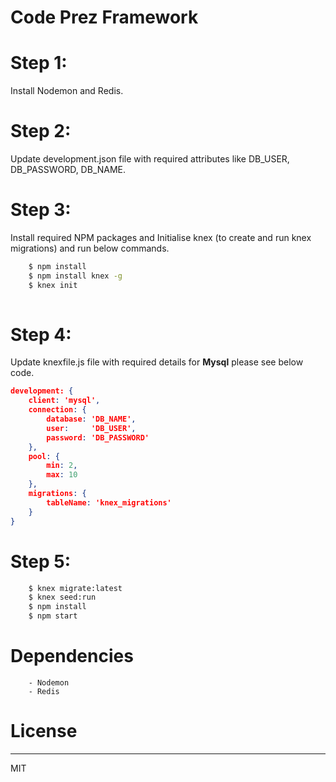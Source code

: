 # Code Prez Framework


# Step 1:

Install Nodemon and Redis.

# Step 2:

Update development.json file with required attributes like DB_USER, DB_PASSWORD, DB_NAME.
  
# Step 3:

Install required NPM packages and Initialise knex (to create and run knex migrations) and run below commands.

```sh
	$ npm install
    $ npm install knex -g
    $ knex init
   
```
# Step 4:

Update knexfile.js file with required details for **Mysql** please see below code.

```json
development: {
    client: 'mysql',
    connection: {
        database: 'DB_NAME',
        user:     'DB_USER',
        password: 'DB_PASSWORD'
    },
    pool: {
        min: 2,
        max: 10
    },
    migrations: {
        tableName: 'knex_migrations'
    }
}
```

# Step 5:

```sh
	$ knex migrate:latest
    $ knex seed:run
    $ npm install
    $ npm start
```
# Dependencies
	    - Nodemon
    	- Redis

# License
---
MIT